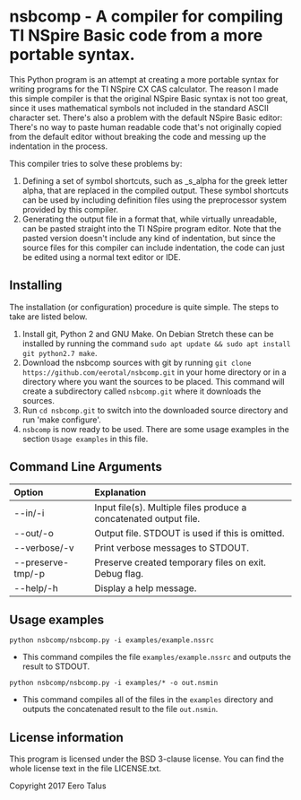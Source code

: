 # nsbcomp - A compiler for compiling TI NSpire Basic code from a more portable syntax.

This Python program is an attempt at creating a more portable
syntax for writing programs for the TI NSpire CX CAS
calculator. The reason I made this simple compiler is that the
original NSpire Basic syntax is not too great, since it uses
mathematical symbols not included in the standard ASCII character
set. There's also a problem with the default NSpire Basic editor:
There's no way to paste human readable code that's not originally
copied from the default editor without breaking the code and messing
up the indentation in the process.  

This compiler tries to solve these problems by:
 1. Defining a set of symbol shortcuts, such as _s_alpha for the
    greek letter alpha, that are replaced in the compiled output.
    These symbol shortcuts can be used by including definition files
    using the preprocessor system provided by this compiler.
 2. Generating the output file in a format that, while virtually
    unreadable, can be pasted straight into the TI NSpire program
    editor. Note that the pasted version doesn't include any kind
    of indentation, but since the source files for this compiler can
    include indentation, the code can just be edited using a normal
    text editor or IDE.  

## Installing

The installation (or configuration) procedure is quite simple. The
steps to take are listed below.  

1. Install git, Python 2 and GNU Make. On Debian Stretch these can be
   installed by running the command `sudo apt update && sudo apt install git python2.7 make`.
1. Download the nsbcomp sources with git by running
   `git clone https://github.com/eerotal/nsbcomp.git` in your home directory
   or in a directory where you want the sources to be placed. This command
   will create a subdirectory called `nsbcomp.git` where it downloads the
   sources.
2. Run `cd nsbcomp.git` to switch into the downloaded source directory and
   run 'make configure'.
3. `nsbcomp` is now ready to be used. There are some usage examples in the
   section `Usage examples` in this file.

## Command Line Arguments

|     Option        |                            Explanation                            |
| :---------------- | :---------------------------------------------------------------  |
| --in/-i           | Input file(s). Multiple files produce a concatenated output file. |
| --out/-o          | Output file. STDOUT is used if this is omitted.                   |
| --verbose/-v      | Print verbose messages to STDOUT.                                 |
| --preserve-tmp/-p | Preserve created temporary files on exit. Debug flag.             |
| --help/-h         | Display a help message.                                           |

## Usage examples

`python nsbcomp/nsbcomp.py -i examples/example.nssrc`
* This command compiles the file `examples/example.nssrc` and outputs
  the result to STDOUT.  

`python nsbcomp/nsbcomp.py -i examples/* -o out.nsmin`
* This command compiles all of the files in the `examples` directory
  and outputs the concatenated result to the file `out.nsmin`.  

## License information

This program is licensed under the BSD 3-clause license. You can find
the whole license text in the file LICENSE.txt.  

Copyright 2017 Eero Talus
